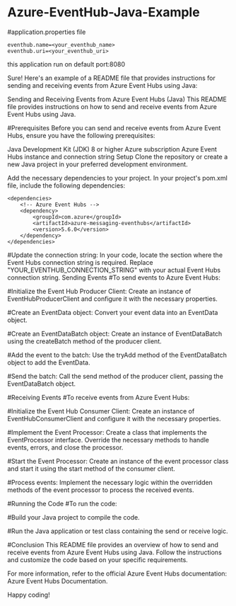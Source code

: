 # Azure-EventHub-Java-Example
#application.properties file
```
eventhub.name=<your_eventhub_name>
eventhub.uri=<your_eventhub_uri>
```
this application run on default port:8080


Sure! Here's an example of a README file that provides instructions for sending and receiving events from Azure Event Hubs using Java:

Sending and Receiving Events from Azure Event Hubs (Java)
This README file provides instructions on how to send and receive events from Azure Event Hubs using Java.

#Prerequisites
Before you can send and receive events from Azure Event Hubs, ensure you have the following prerequisites:

Java Development Kit (JDK) 8 or higher
Azure subscription
Azure Event Hubs instance and connection string
Setup
Clone the repository or create a new Java project in your preferred development environment.

Add the necessary dependencies to your project. In your project's pom.xml file, include the following dependencies:
```
<dependencies>
    <!-- Azure Event Hubs -->
    <dependency>
        <groupId>com.azure</groupId>
        <artifactId>azure-messaging-eventhubs</artifactId>
        <version>5.6.0</version>
    </dependency>
</dependencies>
```
#Update the connection string: In your code, locate the section where the Event Hubs connection string is required. Replace "YOUR_EVENTHUB_CONNECTION_STRING" with your actual Event Hubs connection string.
Sending Events
#To send events to Azure Event Hubs:

#Initialize the Event Hub Producer Client: Create an instance of EventHubProducerClient and configure it with the necessary properties.

#Create an EventData object: Convert your event data into an EventData object.

#Create an EventDataBatch object: Create an instance of EventDataBatch using the createBatch method of the producer client.

#Add the event to the batch: Use the tryAdd method of the EventDataBatch object to add the EventData.

#Send the batch: Call the send method of the producer client, passing the EventDataBatch object.

#Receiving Events
#To receive events from Azure Event Hubs:

#Initialize the Event Hub Consumer Client: Create an instance of EventHubConsumerClient and configure it with the necessary properties.

#Implement the Event Processor: Create a class that implements the EventProcessor interface. Override the necessary methods to handle events, errors, and close the processor.

#Start the Event Processor: Create an instance of the event processor class and start it using the start method of the consumer client.

#Process events: Implement the necessary logic within the overridden methods of the event processor to process the received events.

#Running the Code
#To run the code:

#Build your Java project to compile the code.

#Run the Java application or test class containing the send or receive logic.

#Conclusion
This README file provides an overview of how to send and receive events from Azure Event Hubs using Java. Follow the instructions and customize the code based on your specific requirements.

For more information, refer to the official Azure Event Hubs documentation: Azure Event Hubs Documentation.

Happy coding!




